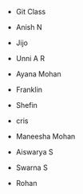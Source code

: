 - Git Class

- Anish N
- Jijo
- Unni A R
- Ayana Mohan
- Franklin 
- Shefin
- cris
- Maneesha Mohan
- Aiswarya S
- Swarna S
- Rohan
